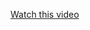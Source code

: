 [Watch this video](https://www.linkedin.com/learning/spring-boot-3-essential-training/connecting-to-external-databases?autoSkip=true&resume=false&u=441943138)
